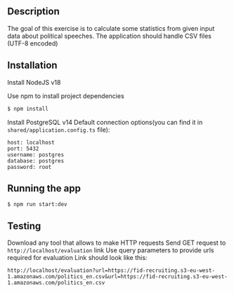 ## Description

The goal of this exercise is to calculate some statistics from given input data about political speeches. The application should handle CSV files (UTF-8 encoded)

## Installation
Install NodeJS v18

Use npm to install project dependencies
```bash
$ npm install
```

Install PostgreSQL v14
Default connection options(you can find it in ```shared/application.config.ts``` file):
```
host: localhost
port: 5432
username: postgres
database: postgres
password: root
```
## Running the app
```
$ npm run start:dev
```

## Testing
Download any tool that allows to make HTTP requests
Send GET request to ```http://localhost/evaluation``` link
Use query parameters to provide urls required for evaluation
Link should look like this:
```
http://localhost/evaluation?url=https://fid-recruiting.s3-eu-west-1.amazonaws.com/politics_en.csv&url=https://fid-recruiting.s3-eu-west-1.amazonaws.com/politics_en.csv
```
